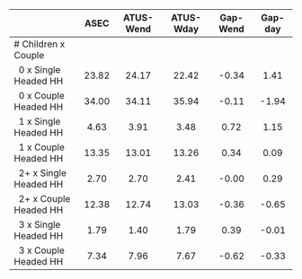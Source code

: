 
|                      |         ASEC |    ATUS-Wend |    ATUS-Wday |     Gap-Wend |      Gap-day |
| -------------------- | :----------: | :----------: | :----------: | :----------: | :----------: |
| # Children x Couple  |              |              |              |              |              |
| &nbsp;&nbsp;0 x Single Headed HH |        23.82 |        24.17 |        22.42 |        -0.34 |         1.41 |
| &nbsp;&nbsp;0 x Couple Headed HH |        34.00 |        34.11 |        35.94 |        -0.11 |        -1.94 |
| &nbsp;&nbsp;1 x Single Headed HH |         4.63 |         3.91 |         3.48 |         0.72 |         1.15 |
| &nbsp;&nbsp;1 x Couple Headed HH |        13.35 |        13.01 |        13.26 |         0.34 |         0.09 |
| &nbsp;&nbsp;2+ x Single Headed HH |         2.70 |         2.70 |         2.41 |        -0.00 |         0.29 |
| &nbsp;&nbsp;2+ x Couple Headed HH |        12.38 |        12.74 |        13.03 |        -0.36 |        -0.65 |
| &nbsp;&nbsp;3 x Single Headed HH |         1.79 |         1.40 |         1.79 |         0.39 |        -0.01 |
| &nbsp;&nbsp;3 x Couple Headed HH |         7.34 |         7.96 |         7.67 |        -0.62 |        -0.33 |


